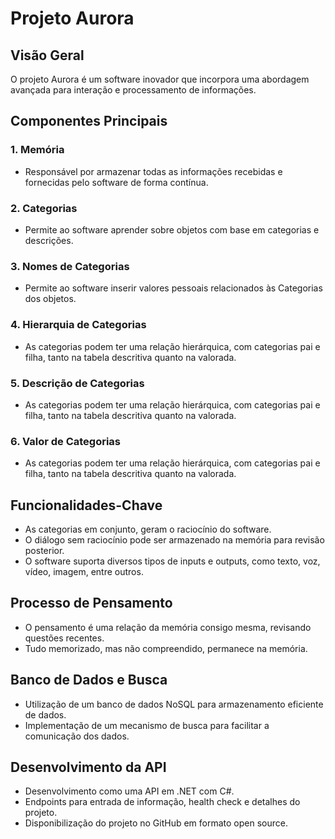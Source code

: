 # Projeto Aurora

## Visão Geral

O projeto Aurora é um software inovador que incorpora uma abordagem avançada para interação e processamento de informações.

## Componentes Principais

### 1. Memória

- Responsável por armazenar todas as informações recebidas e fornecidas pelo software de forma contínua.

### 2. Categorias

- Permite ao software aprender sobre objetos com base em categorias e descrições.

### 3. Nomes de Categorias

- Permite ao software inserir valores pessoais relacionados às Categorias dos objetos.

### 4. Hierarquia de Categorias

- As categorias podem ter uma relação hierárquica, com categorias pai e filha, tanto na tabela descritiva quanto na valorada.

### 5. Descrição de Categorias

- As categorias podem ter uma relação hierárquica, com categorias pai e filha, tanto na tabela descritiva quanto na valorada.

### 6. Valor de Categorias

- As categorias podem ter uma relação hierárquica, com categorias pai e filha, tanto na tabela descritiva quanto na valorada.

## Funcionalidades-Chave

- As categorias em conjunto, geram o raciocínio do software.
- O diálogo sem raciocínio pode ser armazenado na memória para revisão posterior.
- O software suporta diversos tipos de inputs e outputs, como texto, voz, vídeo, imagem, entre outros.

## Processo de Pensamento

- O pensamento é uma relação da memória consigo mesma, revisando questões recentes.
- Tudo memorizado, mas não compreendido, permanece na memória.

## Banco de Dados e Busca

- Utilização de um banco de dados NoSQL para armazenamento eficiente de dados.
- Implementação de um mecanismo de busca para facilitar a comunicação dos dados.

## Desenvolvimento da API

- Desenvolvimento como uma API em .NET com C#.
- Endpoints para entrada de informação, health check e detalhes do projeto.
- Disponibilização do projeto no GitHub em formato open source.
